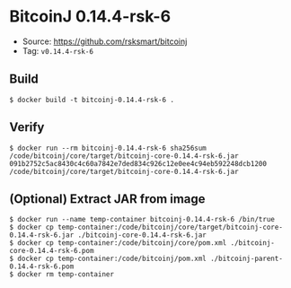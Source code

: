 # BitcoinJ 0.14.4-rsk-6

* Source: https://github.com/rsksmart/bitcoinj
* Tag: `v0.14.4-rsk-6`

## Build

```
$ docker build -t bitcoinj-0.14.4-rsk-6 .
```

## Verify

```
$ docker run --rm bitcoinj-0.14.4-rsk-6 sha256sum /code/bitcoinj/core/target/bitcoinj-core-0.14.4-rsk-6.jar
091b2752c5ac8430c4c60a7842e7ded834c926c12e0ee4c94eb592248dcb1200 /code/bitcoinj/core/target/bitcoinj-core-0.14.4-rsk-6.jar
```

## (Optional) Extract JAR from image

```
$ docker run --name temp-container bitcoinj-0.14.4-rsk-6 /bin/true
$ docker cp temp-container:/code/bitcoinj/core/target/bitcoinj-core-0.14.4-rsk-6.jar ./bitcoinj-core-0.14.4-rsk-6.jar
$ docker cp temp-container:/code/bitcoinj/core/pom.xml ./bitcoinj-core-0.14.4-rsk-6.pom
$ docker cp temp-container:/code/bitcoinj/pom.xml ./bitcoinj-parent-0.14.4-rsk-6.pom
$ docker rm temp-container
```
